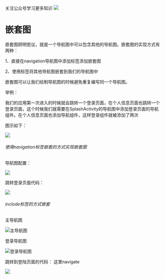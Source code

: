 
关注公众号学习更多知识
![](https://files.mdnice.com/user/15648/404c2ab2-9a89-40cf-ba1c-02df017a4ae8.jpg)

# 嵌套图
嵌套图顾明思议，就是一个导航图中可以包含其他的导航图。嵌套图的实现方式有两种：

1、直接在navigation导航图中添加<navigation/>标签添加嵌套图

2、使用<include/>标签将其他导航图嵌套到我们的导航图中

嵌套图可以让我们绘制导航图的时候避免重复编写同一个导航图。

举例：

我们的应用第一次进入的时候就会跳转一个登录页面，在个人信息页面也跳转一个登录页面，这个时候我们就需要在SplashActivity的导航图中添加登录页面的导航组件。在个人信息页面也添加导航组件，这样登录组件就被添加了两次

图示如下：

![](https://files.mdnice.com/user/15648/ec81ab8f-8ea4-4b37-a44a-9a1405629cea.png)

###### 使用navigation标签嵌套的方式实现嵌套图

导航图配置：

![](https://files.mdnice.com/user/15648/a0fb9f46-6342-4c0d-870d-9e55560edab9.png)

跳转登录页面代码：


![](https://files.mdnice.com/user/15648/4bae9ac9-bf0a-44f2-8b56-062bb68c2059.png)

###### inclode标签的方式嵌套

主导航图

![主导航图](https://files.mdnice.com/user/15648/b98b4f54-83fd-4e97-9753-4d91732f0518.png)

登录导航图

![登录导航图](https://files.mdnice.com/user/15648/564981f6-ab72-46e3-9643-b65eed1daba2.png)

跳转到登陆页面的代码：
这里navigate

![](https://files.mdnice.com/user/15648/b759e0fa-0669-4bbd-8605-fa863a733f64.png)





